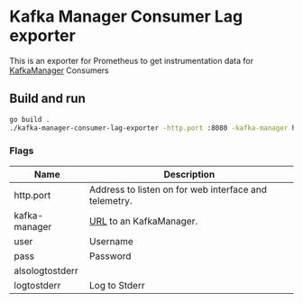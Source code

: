 # Kafka Manager Consumer Lag exporter

This is an exporter for Prometheus to get instrumentation data for [KafkaManager](https://github.com/yahoo/kafka-manager) Consumers

## Build and run

```bash
go build .
./kafka-manager-consumer-lag-exporter -http.port :8080 -kafka-manager http://localhost:9000 -user user -pass pass
```


### Flags

Name                            | Description
--------------------------------|------------
http.port                       | Address to listen on for web interface and telemetry.
kafka-manager                   | [URL](#kafka-manager) to an KafkaManager.
user                            | Username
pass                            | Password
alsologtostderr                 |
logtostderr                     | Log to Stderr
